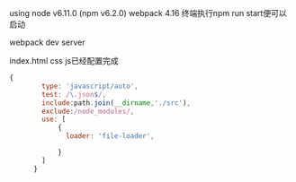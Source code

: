 using node v6.11.0 (npm v6.2.0)
webpack 4.16
终端执行npm run start便可以启动

webpack dev server

index.html css js已经配置完成

```javascript
{
        type: 'javascript/auto',
        test: /\.json$/,
        include:path.join(__dirname,'./src'),
        exclude:/node_modules/,
        use: [
            {
              loader: 'file-loader',

            }
        ]
      }
```